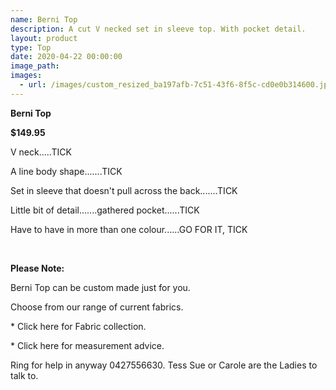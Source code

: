 ```yaml
---
name: Berni Top
description: A cut V necked set in sleeve top. With pocket detail.
layout: product
type: Top
date: 2020-04-22 00:00:00
image_path:
images:
  - url: /images/custom_resized_ba197afb-7c51-43f6-8f5c-cd0e0b314600.jpg
---
```


**Berni Top**

**$149.95**

V neck.....TICK

A line body shape.......TICK

Set in sleeve that doesn't pull across the back.......TICK

Little bit of detail.......gathered pocket......TICK

Have to have in more than one colour......GO FOR IT, TICK

&nbsp;

**Please Note:**

Berni Top can be custom made just for you.

Choose from our range of current fabrics.

\* Click here for Fabric collection.

\* Click here for measurement advice.

Ring for help in anyway 0427556630. Tess Sue or Carole are the Ladies to talk to.